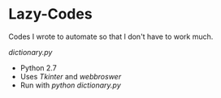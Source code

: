 # Lazy-Codes
Codes I wrote to automate so that I don't have to work much.

_dictionary.py_
  - Python 2.7
  - Uses _Tkinter_ and _webbroswer_
  - Run with _python dictionary.py_
